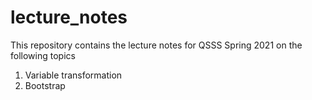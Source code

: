 # lecture_notes

This repository contains the lecture notes for QSSS Spring 2021 on the following topics
  1. Variable transformation
  2. Bootstrap
